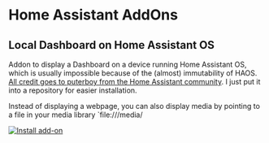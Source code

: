 # Home Assistant AddOns

## Local Dashboard on Home Assistant OS 

Addon to display a Dashboard on a device running Home Assistant OS, which is usually impossible because of the (almost) immutability of HAOS. 
[All credit goes to puterboy from the Home Assistant community](https://community.home-assistant.io/t/ha-kiosk-on-rpi5-running-haos/849371/6). I just put it into a repository for easier installation.

Instead of displaying a webpage, you can also display media by pointing to a file in your media library `file:///media/

[![Install add-on](https://my.home-assistant.io/badges/supervisor_add_addon_repository.svg)](https://my.home-assistant.io/redirect/supervisor_add_addon_repository/?repository_url=https%3A%2F%2Fgithub.com%2Fmeibensteiner%2Fhaos-local-dashboard)
